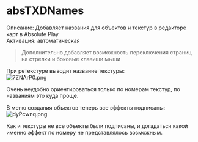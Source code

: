 # absTXDNames

Описание: Добавляет названия для объектов и текстур в редакторе карт в Absolute Play  
Активация: автоматическая  

> Дополнительно добавляет возможность переключения страниц на стрелки и боковые клавиши мыши

При ретекстуре выводит название текстуры:  
![7ZNArP0.png](https://i.imgur.com/7ZNArP0.png)

Очень неудобно ориентироваться только по номерам текстур, по названиям это куда проще.

В меню создания объектов теперь все эффекты подписаны:  
![dyPcwnq.png](https://i.imgur.com/dyPcwnq.png)

Как и текстуры не все объекты были подписаны, и догадаться какой именно эффект по номеру не представлялось возможным.
